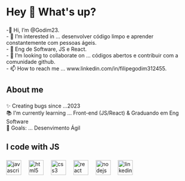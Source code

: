 

<br clear="both">

<h1 align="left">Hey 👋 What's up?</h1>

###

<p align="left">-👋 Hi, I’m @Godim23.<br>- 👀 I’m interested in ... desenvolver código limpo e aprender constantemente com pessoas ágeis.<br>- 🌱 Eng de Software, JS e React.<br>- 💞️ I’m looking to collaborate on ... códigos abertos e contribuir com a comunidade github.<br>- 📫 How to reach me ... www.linkedin.com/in/filipegodim312455.</p>

###

<h2 align="left">About me</h2>

###

<p align="left">✨ Creating bugs since ...2023<br>📚 I'm currently learning ... Front-end (JS/React) & Graduando em Eng Software<br>🎯 Goals: ... Desenvimento Ágil</p>

###

<h2 align="left">I code with JS</h2>

###

<div align="left">
  <img src="https://cdn.jsdelivr.net/gh/devicons/devicon/icons/javascript/javascript-plain.svg" height="40" alt="javascript logo"  />
  <img width="12" />
  <img src="https://cdn.jsdelivr.net/gh/devicons/devicon/icons/html5/html5-original.svg" height="40" alt="html5 logo"  />
  <img width="12" />
  <img src="https://cdn.jsdelivr.net/gh/devicons/devicon/icons/css3/css3-original-wordmark.svg" height="40" alt="css3 logo"  />
  <img width="12" />
  <img src="https://cdn.jsdelivr.net/gh/devicons/devicon/icons/react/react-original-wordmark.svg" height="40" alt="react logo"  />
  <img width="12" />
  <img src="https://cdn.jsdelivr.net/gh/devicons/devicon/icons/nodejs/nodejs-plain-wordmark.svg" height="40" alt="nodejs logo"  />
  <img width="12" />
  <img src="https://img.shields.io/badge/LinkedIn-0A66C2?logo=linkedin&logoColor=white&style=for-the-badge" height="40" alt="linkedin logo"  />
</div>

###
